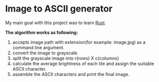 # Image to ASCII generator

My main goal with this project was to learn [Rust](https://www.rust-lang.org/).

**The algorithm works as following:** 
1. accepts image path with extension(for example: image.jpg) as a command line argument.
2. convert the image to grayscale.
3. split the grayscale image into r(rows) X c{columns}
4. calculate the average brightness of each tile and assign the suitable ASCII character.
5. assemble the ASCII characters and print the final image.
